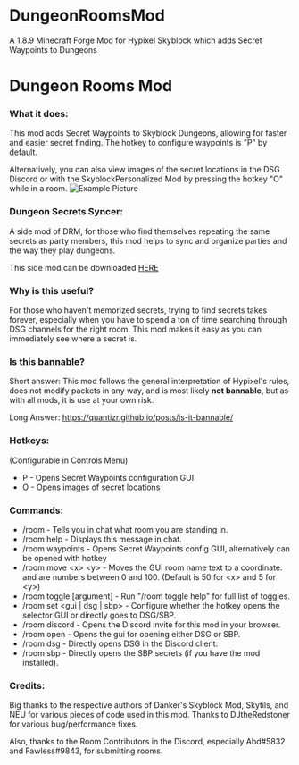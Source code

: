 # DungeonRoomsMod
A 1.8.9 Minecraft Forge Mod for Hypixel Skyblock which adds Secret Waypoints to Dungeons
# Dungeon Rooms Mod

### What it does:
This mod adds Secret Waypoints to Skyblock Dungeons, allowing for faster and easier secret finding. The hotkey to configure waypoints is "P" by default.

Alternatively, you can also view images of the secret locations in the DSG Discord or with the SkyblockPersonalized Mod by pressing the hotkey "O" while in a room.
![Example Picture](https://hypixel.net/attachments/2481105/)

### Dungeon Secrets Syncer:

A side mod of DRM, for those who find themselves repeating the same secrets as party members, this mod helps to sync and organize parties and the way they play dungeons.

This side mod can be downloaded [HERE](https://cdn.discordapp.com/attachments/959825379848237116/959827232535228447/SecretSyncer_3.03.jar)

### Why is this useful?
For those who haven't memorized secrets, trying to find secrets takes forever, especially when you have to spend a ton of time searching through DSG channels for the right room. This mod makes it easy as you can immediately see where a secret is.

### Is this bannable?
Short answer: This mod follows the general interpretation of Hypixel's rules, does not modify packets in any way, and is most likely **not bannable**, but as with all mods, it is use at your own risk.

Long Answer: https://quantizr.github.io/posts/is-it-bannable/

### Hotkeys:
(Configurable in Controls Menu)
 - P - Opens Secret Waypoints configuration GUI
 - O - Opens images of secret locations
 
### Commands:
 - /room - Tells you in chat what room you are standing in.
 - /room help - Displays this message in chat.
 - /room waypoints - Opens Secret Waypoints config GUI, alternatively can be opened with hotkey
 - /room move \<x\> \<y\> - Moves the GUI room name text to a coordinate. <x> and <y> are numbers between 0 and 100. (Default is 50 for \<x\> and 5 for \<y\>)
 - /room toggle \[argument\] - Run "/room toggle help" for full list of toggles.
 - /room set \<gui | dsg | sbp\> - Configure whether the hotkey opens the selector GUI or directly goes to DSG/SBP.
 - /room discord - Opens the Discord invite for this mod in your browser.
 - /room open - Opens the gui for opening either DSG or SBP.
 - /room dsg - Directly opens DSG in the Discord client.
 - /room sbp - Directly opens the SBP secrets (if you have the mod installed).
 
### Credits:
Big thanks to the respective authors of Danker's Skyblock Mod, Skytils, and NEU for various pieces of code used in this mod.
Thanks to DJtheRedstoner for various bug/performance fixes.

Also, thanks to the Room Contributors in the Discord, especially Abd#5832 and Fawless#9843, for submitting rooms.
